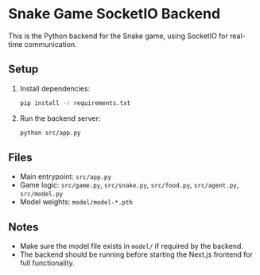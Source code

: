 # Snake Game SocketIO Backend

This is the Python backend for the Snake game, using SocketIO for real-time communication.

## Setup

1. Install dependencies:

   ```bash
   pip install -r requirements.txt
   ```

2. Run the backend server:

   ```bash
   python src/app.py
   ```

## Files

- Main entrypoint: `src/app.py`
- Game logic: `src/game.py`, `src/snake.py`, `src/food.py`, `src/agent.py`, `src/model.py`
- Model weights: `model/model-*.pth`

## Notes

- Make sure the model file exists in `model/` if required by the backend.
- The backend should be running before starting the Next.js frontend for full functionality.

